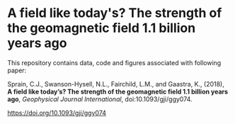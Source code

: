 # A field like today's? The strength of the geomagnetic field 1.1 billion years ago

This repository contains data, code and figures associated with following paper:

Sprain, C.J., Swanson-Hysell, N.L., Fairchild, L.M., and Gaastra, K., (2018), **A field like today’s? The strength of the geomagnetic field 1.1 billion years ago**, *Geophysical Journal International*, doi:10.1093/gji/ggy074.

https://doi.org/10.1093/gji/ggy074

